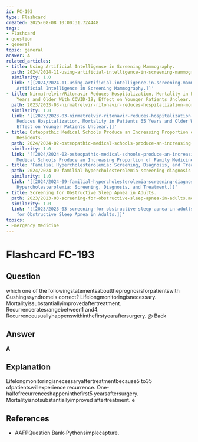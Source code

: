 ```yaml
---
id: FC-193
type: Flashcard
created: 2025-08-08 10:00:31.724448
tags:
- Flashcard
- question
- general
topic: general
answer: A
related_articles:
- title: Using Artificial Intelligence in Screening Mammography.
  path: 2024/2024-11-using-artificial-intelligence-in-screening-mammography.md
  similarity: 1.0
  link: '[[2024/2024-11-using-artificial-intelligence-in-screening-mammography|Using
    Artificial Intelligence in Screening Mammography.]]'
- title: Nirmatrelvir/Ritonavir Reduces Hospitalization, Mortality in Patients 65
    Years and Older With COVID-19; Effect on Younger Patients Unclear.
  path: 2023/2023-03-nirmatrelvir-ritonavir-reduces-hospitalization-mortality-in.md
  similarity: 1.0
  link: '[[2023/2023-03-nirmatrelvir-ritonavir-reduces-hospitalization-mortality-in|Nirmatrelvir/Ritonavir
    Reduces Hospitalization, Mortality in Patients 65 Years and Older With COVID-19;
    Effect on Younger Patients Unclear.]]'
- title: Osteopathic Medical Schools Produce an Increasing Proportion of Family Medicine
    Residents.
  path: 2024/2024-02-osteopathic-medical-schools-produce-an-increasing-proportion.md
  similarity: 1.0
  link: '[[2024/2024-02-osteopathic-medical-schools-produce-an-increasing-proportion|Osteopathic
    Medical Schools Produce an Increasing Proportion of Family Medicine Residents.]]'
- title: 'Familial Hypercholesterolemia: Screening, Diagnosis, and Treatment.'
  path: 2024/2024-09-familial-hypercholesterolemia-screening-diagnosis-and-treatm.md
  similarity: 1.0
  link: '[[2024/2024-09-familial-hypercholesterolemia-screening-diagnosis-and-treatm|Familial
    Hypercholesterolemia: Screening, Diagnosis, and Treatment.]]'
- title: Screening for Obstructive Sleep Apnea in Adults.
  path: 2023/2023-03-screening-for-obstructive-sleep-apnea-in-adults.md
  similarity: 1.0
  link: '[[2023/2023-03-screening-for-obstructive-sleep-apnea-in-adults|Screening
    for Obstructive Sleep Apnea in Adults.]]'
topics:
- Emergency Medicine
---
```


# Flashcard FC-193

## Question

which one of the followingstatementsabouttheprognosisforpatientswith Cushingssyndromeis correct? Lifelongmonitoringisnecessary. Mortalityissubstantiallyimprovedaftertreatment. Recurrenceratesrangebetween1 and4. Recurrenceusuallyhappenswithinthefirstyearaftersurgery. @ Back

## Answer

**A**

## Explanation

Lifelongmonitoringisnecessaryaftertreatmentbecause5 to35 ofpatientswillexperience recurrence. One-halfofrecurrenceshappeninthefirst5 yearsaftersurgery. Mortalityisnotsubstantiallyimproved aftertreatment. e

## References

- AAFPQuestion Bank-Pythonsimplecapture.


